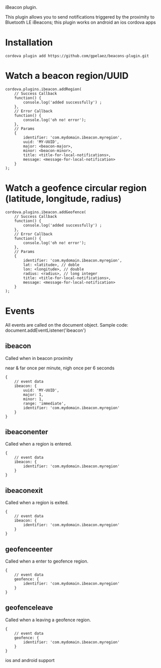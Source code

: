 iBeacon plugin.

<!-- Immediate proximity has proven to be flakey on both ios and android, so have added a new custom proximity "nigh" which is based purely on the rssi being greater than -30.  This implementation meets our current requirement however further testing is required against multiple devices/beacon types and with phone cases.  Unfortunately it's an unknown at this stage. This can not currently be configured on the JS side but support will be added in future to control/setup notifications via javascript.
 -->
 This plugin allows you to send notifications triggered by the proximity to Bluetooth LE iBeacons; this plugin works on android an ios cordova apps

# Installation
    
    cordova plugin add https://github.com/gpelaez/beacons-plugin.git

# Watch a beacon region/UUID
    cordova.plugins.ibeacon.addRegion(
        // Success Callback
        function() {
            console.log('added successfully') ;
        }, 
        // Error Callback
        function() { 
            console.log('oh no! error');
        }, 
        // Params
        { 
            identifier: 'com.mydomain.ibeacon.myregion', 
            uuid: 'MY-UUID',
            major: <beacon-major>,
            minor: <beacon-minor>,
            title: <title-for-local-notifications>,
            message: <message-for-local-notification>
        }
    );

# Watch a geofence circular region (latitude, longitude, radius)
    cordova.plugins.ibeacon.addGeofence(
        // Success Callback
        function() {
            console.log('added successfully') ;
        }, 
        // Error Callback
        function() { 
            console.log('oh no! error');
        }, 
        // Params
        { 
            identifier: 'com.mydomain.ibeacon.myregion', 
            lat: <latitude>, // doble
            lon: <longitude>, // double
            radius: <radius>, // long integer
            title: <title-for-local-notifications>,
            message: <message-for-local-notification>
        }
    );

# Events
All events are called on the document object. Sample code:
    document.addEventListener('ibeacon')

## ibeacon
Called when in beacon proximity

near & far once per minute,
nigh once per 6 seconds

    {
        // event data
        ibeacon: {
            uuid: 'MY-UUID',
            major: 1,
            minor: 1,
            range: 'immediate',
            identifier: 'com.mydomain.ibeacon.myregion'
        }
    }

## ibeaconenter
Called when a region is entered. 

    {
        // event data
        ibeacon: {
            identifier: 'com.mydomain.ibeacon.myregion'
        }
    }

## ibeaconexit
Called when a region is exited.

    {
        // event data
        ibeacon: {
            identifier: 'com.mydomain.ibeacon.myregion'
        }
    }

## geofenceenter
Called when a enter to geofence region.

    {
        // event data
        geofence: {
            identifier: 'com.mydomain.ibeacon.myregion'
        }
    }
## geofenceleave
Called when a leaving a geofence region.

    {
        // event data
        geofence: {
            identifier: 'com.mydomain.ibeacon.myregion'
        }
    }

ios and android support
